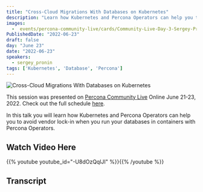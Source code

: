 ```yaml
---
title: "Cross-Cloud Migrations With Databases on Kubernetes"
description: "Learn how Kubernetes and Percona Operators can help you to avoid vendor lock-in"
images:
  -  events/percona-community-live/cards/Community-Live-Day-3-Sergey-Pronin.jpg
PublishedDate: "2022-06-23"
draft: false
day: "June 23"
date: "2022-06-23"
speakers:
  - sergey_pronin
tags: ['Kubernetes', 'Database', 'Percona']
---
```


![Cross-Cloud Migrations With Databases on Kubernetes](events/percona-community-live/cards/Community-Live-Day-3-Sergey-Pronin.jpg)

This session was presented on [Percona Community Live](/events/percona-community-live-2022/) Online June 21-23, 2022. Check out the full schedule [here](/events/percona-community-live-2022/).

In this talk you will learn how Kubernetes and Percona Operators can help you to avoid vendor lock-in when you run your databases in containers with Percona Operators.

## Watch Video Here

{{% youtube youtube_id="-U8dOzQqlJI" %}}{{% /youtube %}}

## Transcript